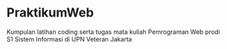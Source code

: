# PraktikumWeb
Kumpulan latihan coding serta tugas mata kuliah Pemrograman Web prodi S1 Sistem Informasi di UPN Veteran Jakarta

